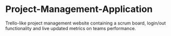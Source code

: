 # Project-Management-Application
Trello-like project management website containing a scrum board, login/out functionality and live updated metrics on teams performance.
